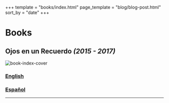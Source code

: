 +++
template = "books/index.html"
page_template = "blog/blog-post.html"
sort_by = "date"
+++

# Books

## Ojos en un Recuerdo _(2015 - 2017)_

![book-index-cover](/images/books/oeur/oeur-cover.jpg)

###  [English](oeur/en)
###  [Español](oeur/es)

---
